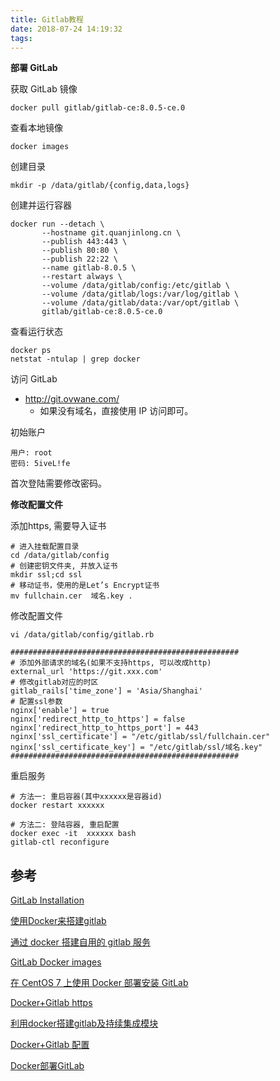 ```yaml
---
title: Gitlab教程
date: 2018-07-24 14:19:32
tags:
---
```


**部署 GitLab**

获取 GitLab 镜像

```shell
docker pull gitlab/gitlab-ce:8.0.5-ce.0
```

查看本地镜像

```shell
docker images 
```

创建目录

```shell
mkdir -p /data/gitlab/{config,data,logs}
```

创建并运行容器

```shell
docker run --detach \
       --hostname git.quanjinlong.cn \
       --publish 443:443 \
       --publish 80:80 \
       --publish 22:22 \
       --name gitlab-8.0.5 \
       --restart always \
       --volume /data/gitlab/config:/etc/gitlab \
       --volume /data/gitlab/logs:/var/log/gitlab \
       --volume /data/gitlab/data:/var/opt/gitlab \
       gitlab/gitlab-ce:8.0.5-ce.0
```

查看运行状态

```shell
docker ps
netstat -ntulap | grep docker
```

访问 GitLab

- <http://git.ovwane.com/>
  - 如果没有域名，直接使用 IP 访问即可。

初始账户

```
用户: root
密码: 5iveL!fe
```

首次登陆需要修改密码。

**修改配置文件**

添加https, 需要导入证书

 ```shell
# 进入挂载配置目录
cd /data/gitlab/config
# 创建密钥文件夹, 并放入证书
mkdir ssl;cd ssl
# 移动证书，使用的是Let’s Encrypt证书
mv fullchain.cer  域名.key .
 ```

修改配置文件

```
vi /data/gitlab/config/gitlab.rb

###################################################
# 添加外部请求的域名(如果不支持https, 可以改成http)
external_url 'https://git.xxx.com'
# 修改gitlab对应的时区 
gitlab_rails['time_zone'] = 'Asia/Shanghai'
# 配置ssl参数
nginx['enable'] = true
nginx['redirect_http_to_https'] = false
nginx['redirect_http_to_https_port'] = 443
nginx['ssl_certificate'] = "/etc/gitlab/ssl/fullchain.cer"
nginx['ssl_certificate_key'] = "/etc/gitlab/ssl/域名.key"
###################################################
```

重启服务

```shell
# 方法一: 重启容器(其中xxxxxx是容器id)
docker restart xxxxxx

# 方法二: 登陆容器, 重启配置
docker exec -it  xxxxxx bash   
gitlab-ctl reconfigure
```

## 参考

 [GitLab Installation](https://about.gitlab.com/installation/)

[使用Docker来搭建gitlab](http://blog.daocloud.io/using-docker-deploy-gitlab/)

[通过 docker 搭建自用的 gitlab 服务](https://www.jianshu.com/p/8d8e6b45a514)

[GitLab Docker images](https://docs.gitlab.com/omnibus/docker/)

[在 CentOS 7 上使用 Docker 部署安装 GitLab](https://my.oschina.net/u/1432614/blog/658568)

 [Docker+Gitlab https](https://medium.com/@CoderAFI/docker-gitlab-3fa06d6ec0b5)

 [利用docker搭建gitlab及持续集成模块](http://blog.fatedier.com/2016/04/05/install-gitlab-supporting-ci-with-docker/#%E5%90%AF%E5%8A%A8-gitlab)

 [Docker+Gitlab 配置](https://medium.com/@CoderAFI/docker-gitlab-3fa06d6ec0b5)

[Docker部署GitLab](https://www.centos.bz/2017/09/docker%e9%83%a8%e7%bd%b2gitlab/)